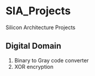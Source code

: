 # SIA_Projects
Silicon Architecture Projects

Digital Domain
--------------

1. Binary to Gray code converter
2. XOR encryption 
